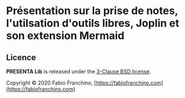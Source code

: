 # Présentation sur la prise de notes, l'utilsation d'outils libres, Joplin et son extension Mermaid

## Licence

**PRESENTA Lib** is released under the [3-Clause BSD license](LICENSE).

Copyright © 2020 Fabio Franchino, [https://fabiofranchino.com](https://fabiofranchino.com)